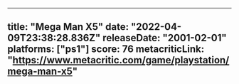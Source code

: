 
---
title: "Mega Man X5"
date: "2022-04-09T23:38:28.836Z"
releaseDate: "2001-02-01"
platforms: ["ps1"]
score: 76
metacriticLink: "https://www.metacritic.com/game/playstation/mega-man-x5"
---
